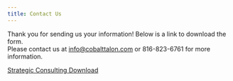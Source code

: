 ```yaml
---
title: Contact Us
---
```


Thank you for sending us your information! Below is a link to download the form.<br>
Please contact us at info@cobalttalon.com or 816-823-6761 for more information.

[Strategic Consulting Download]

[Strategic Consulting Download]: /pdfs/cobalt_talon_strategic_consulting.pdf